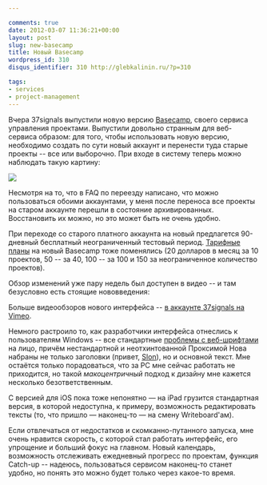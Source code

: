 ```yaml
---

comments: true
date: 2012-03-07 11:36:21+00:00
layout: post
slug: new-basecamp
title: Новый Basecamp
wordpress_id: 310
disqus_identifier: 310 http://glebkalinin.ru/?p=310

tags:
- services
- project-management
---
```


Вчера 37signals выпустили новую версию [Basecamp](http://basecamphq.com), своего сервиса управления проектами. Выпустили довольно странным для веб-сервиса образом: для того, чтобы использовать новую версию, необходимо создать по сути новый аккаунт и перенести туда старые проекты -- все или выборочно. При входе в систему теперь можно наблюдать такую картину:

![](http://glebkalinin.ru/featured/2012/03/basecamp-01.png)

Несмотря на то, что в FAQ по переезду написано, что можно пользоваться обоими аккаунтами, у меня после переноса все проекты на старом аккаунте перешли в состояние архивированных. Восстановить их можно, но это может быть не очень удобно. 

При переходе со старого платного аккаунта на новый предлагется 90-дневный бесплатный неограниченный тестовый период. [Тарифные планы](http://basecamp.com/pricing) на новый Basecamp тоже поменялись (20 долларов в месяц за 10 проектов, 50 -- за 40, 100 -- за 100 и 150 за неограниченное количество проектов). 


Обзор изменений уже пару недель был доступен в видео -- и там безусловно есть стоящие нововведения:



Больше видеообзоров нового интерфейса -- [в аккаунте 37signals на Vimeo](http://vimeo.com/signals/videos).



Немного растроило то, как разработчики интерфейса отнеслись к пользователям Windows -- все стандартные [проблемы с веб-шрифтами](http://typographica.org/2011/on-typography/the-state-of-webfont-quality-from-a-type-designers-view/) на лицо, причём нестандартной и неотхинтованной Проксимой Нова набраны не только заголовки (привет, [Slon](http://slon.ru)), но и основной текст. Мне остаётся только порадоваться, что за PC мне сейчас работать не приходится, но такой _макоцентричный_ подход к дизайну мне кажется несколько безответственным.

С версией для iOS пока тоже непонятно — на iPad грузится стандартная версия, в которой недоступна, к примеру, возможность редактировать тексты (то, что пришло — наконец-то — на смену Writeboard'ам).

Если отвлечаться от недостатков и скомканно-путанного запуска, мне очень нравится скорость, с которой стал работать интерфейс, его упрощение и больший фокус на главном. Новый календарь, возможность отслеживать ежедневный прогресс по проектам, функция Catch-up -- надеюсь, пользоваться сервисом наконец-то станет удобно, но понять это можно будет только через какое-то время.
